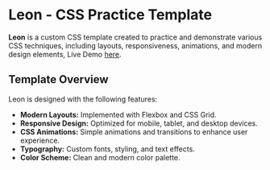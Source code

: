 # Leon - CSS Practice Template

**Leon** is a custom CSS template created to practice and demonstrate various CSS techniques, including layouts, responsiveness, animations, and modern design elements, Live Demo [here](https://ziyad-mohsen.github.io/Leon_template/).

## Template Overview

Leon is designed with the following features:

- **Modern Layouts:** Implemented with Flexbox and CSS Grid.
- **Responsive Design:** Optimized for mobile, tablet, and desktop devices.
- **CSS Animations:** Simple animations and transitions to enhance user experience.
- **Typography:** Custom fonts, styling, and text effects.
- **Color Scheme:** Clean and modern color palette.
